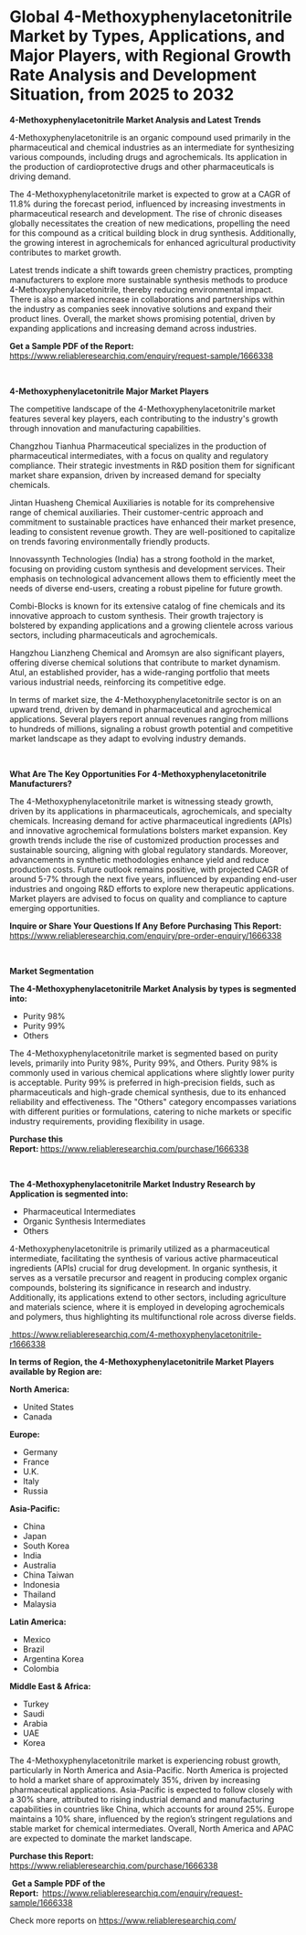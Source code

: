 <p><h1>Global 4-Methoxyphenylacetonitrile Market by Types, Applications, and Major Players, with Regional Growth Rate Analysis and Development Situation, from 2025 to 2032</h1></p><p><strong>4-Methoxyphenylacetonitrile Market Analysis and Latest Trends</strong></p>
<p><p>4-Methoxyphenylacetonitrile is an organic compound used primarily in the pharmaceutical and chemical industries as an intermediate for synthesizing various compounds, including drugs and agrochemicals. Its application in the production of cardioprotective drugs and other pharmaceuticals is driving demand. </p><p>The 4-Methoxyphenylacetonitrile market is expected to grow at a CAGR of 11.8% during the forecast period, influenced by increasing investments in pharmaceutical research and development. The rise of chronic diseases globally necessitates the creation of new medications, propelling the need for this compound as a critical building block in drug synthesis. Additionally, the growing interest in agrochemicals for enhanced agricultural productivity contributes to market growth.</p><p>Latest trends indicate a shift towards green chemistry practices, prompting manufacturers to explore more sustainable synthesis methods to produce 4-Methoxyphenylacetonitrile, thereby reducing environmental impact. There is also a marked increase in collaborations and partnerships within the industry as companies seek innovative solutions and expand their product lines. Overall, the market shows promising potential, driven by expanding applications and increasing demand across industries.</p></p>
<p><strong>Get a Sample PDF of the Report:&nbsp;</strong> <a href="https://www.reliableresearchiq.com/enquiry/request-sample/1666338?utm_campaign=2117&utm_medium=2&utm_source=Github&utm_content=ia&utm_term=02022025&utm_id=4-methoxyphenylacetonitrile">https://www.reliableresearchiq.com/enquiry/request-sample/1666338</a></p>
<p>&nbsp;</p>
<p><strong>4-Methoxyphenylacetonitrile Major Market Players</strong></p>
<p><p>The competitive landscape of the 4-Methoxyphenylacetonitrile market features several key players, each contributing to the industry's growth through innovation and manufacturing capabilities. </p><p>Changzhou Tianhua Pharmaceutical specializes in the production of pharmaceutical intermediates, with a focus on quality and regulatory compliance. Their strategic investments in R&D position them for significant market share expansion, driven by increased demand for specialty chemicals.</p><p>Jintan Huasheng Chemical Auxiliaries is notable for its comprehensive range of chemical auxiliaries. Their customer-centric approach and commitment to sustainable practices have enhanced their market presence, leading to consistent revenue growth. They are well-positioned to capitalize on trends favoring environmentally friendly products.</p><p>Innovassynth Technologies (India) has a strong foothold in the market, focusing on providing custom synthesis and development services. Their emphasis on technological advancement allows them to efficiently meet the needs of diverse end-users, creating a robust pipeline for future growth.</p><p>Combi-Blocks is known for its extensive catalog of fine chemicals and its innovative approach to custom synthesis. Their growth trajectory is bolstered by expanding applications and a growing clientele across various sectors, including pharmaceuticals and agrochemicals.</p><p>Hangzhou Lianzheng Chemical and Aromsyn are also significant players, offering diverse chemical solutions that contribute to market dynamism. Atul, an established provider, has a wide-ranging portfolio that meets various industrial needs, reinforcing its competitive edge.</p><p>In terms of market size, the 4-Methoxyphenylacetonitrile sector is on an upward trend, driven by demand in pharmaceutical and agrochemical applications. Several players report annual revenues ranging from millions to hundreds of millions, signaling a robust growth potential and competitive market landscape as they adapt to evolving industry demands.</p></p>
<p>&nbsp;</p>
<p><strong>What Are The Key Opportunities For 4-Methoxyphenylacetonitrile Manufacturers?</strong></p>
<p><p>The 4-Methoxyphenylacetonitrile market is witnessing steady growth, driven by its applications in pharmaceuticals, agrochemicals, and specialty chemicals. Increasing demand for active pharmaceutical ingredients (APIs) and innovative agrochemical formulations bolsters market expansion. Key growth trends include the rise of customized production processes and sustainable sourcing, aligning with global regulatory standards. Moreover, advancements in synthetic methodologies enhance yield and reduce production costs. Future outlook remains positive, with projected CAGR of around 5-7% through the next five years, influenced by expanding end-user industries and ongoing R&D efforts to explore new therapeutic applications. Market players are advised to focus on quality and compliance to capture emerging opportunities.</p></p>
<p><strong>Inquire or Share Your Questions If Any Before Purchasing This Report:</strong> <a href="https://www.reliableresearchiq.com/enquiry/pre-order-enquiry/1666338?utm_campaign=2117&utm_medium=2&utm_source=Github&utm_content=ia&utm_term=02022025&utm_id=4-methoxyphenylacetonitrile">https://www.reliableresearchiq.com/enquiry/pre-order-enquiry/1666338</a></p>
<p>&nbsp;</p>
<p><strong>Market Segmentation</strong></p>
<p><strong>The 4-Methoxyphenylacetonitrile Market Analysis by types is segmented into:</strong></p>
<p><ul><li>Purity 98%</li><li>Purity 99%</li><li>Others</li></ul></p>
<p><p>The 4-Methoxyphenylacetonitrile market is segmented based on purity levels, primarily into Purity 98%, Purity 99%, and Others. Purity 98% is commonly used in various chemical applications where slightly lower purity is acceptable. Purity 99% is preferred in high-precision fields, such as pharmaceuticals and high-grade chemical synthesis, due to its enhanced reliability and effectiveness. The "Others" category encompasses variations with different purities or formulations, catering to niche markets or specific industry requirements, providing flexibility in usage.</p></p>
<p><strong>Purchase this Report:&nbsp;</strong><a href="https://www.reliableresearchiq.com/purchase/1666338?utm_campaign=2117&utm_medium=2&utm_source=Github&utm_content=ia&utm_term=02022025&utm_id=4-methoxyphenylacetonitrile">https://www.reliableresearchiq.com/purchase/1666338</a></p>
<p>&nbsp;</p>
<p><strong>The 4-Methoxyphenylacetonitrile Market Industry Research by Application is segmented into:</strong></p>
<p><ul><li>Pharmaceutical Intermediates</li><li>Organic Synthesis Intermediates</li><li>Others</li></ul></p>
<p><p>4-Methoxyphenylacetonitrile is primarily utilized as a pharmaceutical intermediate, facilitating the synthesis of various active pharmaceutical ingredients (APIs) crucial for drug development. In organic synthesis, it serves as a versatile precursor and reagent in producing complex organic compounds, bolstering its significance in research and industry. Additionally, its applications extend to other sectors, including agriculture and materials science, where it is employed in developing agrochemicals and polymers, thus highlighting its multifunctional role across diverse fields.</p></p>
<p><a href="https://www.reliableresearchiq.com/4-methoxyphenylacetonitrile-r1666338?utm_campaign=2117&utm_medium=2&utm_source=Github&utm_content=ia&utm_term=02022025&utm_id=4-methoxyphenylacetonitrile">&nbsp;https://www.reliableresearchiq.com/4-methoxyphenylacetonitrile-r1666338</a></p>
<p><strong>In terms of Region, the 4-Methoxyphenylacetonitrile Market Players available by Region are:</strong></p>
<p>
    <p> <strong> North America: </strong>
        <ul>
            <li>United States</li>
            <li>Canada</li>
        </ul>
        </p> 
    <p> <strong> Europe: </strong>
        <ul>
            <li>Germany</li>
            <li>France</li>
            <li>U.K.</li>
            <li>Italy</li>
            <li>Russia</li>
        </ul>
        </p> 
    <p> <strong> Asia-Pacific: </strong>
        <ul>
            <li>China</li>
            <li>Japan</li>
            <li>South Korea</li>
            <li>India</li>
            <li>Australia</li>
            <li>China Taiwan</li>
            <li>Indonesia</li>
            <li>Thailand</li>
            <li>Malaysia</li>
        </ul>
        </p> 
    <p> <strong> Latin America: </strong>
        <ul>
            <li>Mexico</li>
            <li>Brazil</li>
            <li>Argentina Korea</li>
            <li>Colombia</li>
        </ul>
        </p> 
    <p> <strong> Middle East & Africa: </strong>
        <ul>
            <li>Turkey</li>
            <li>Saudi</li>
            <li>Arabia</li>
            <li>UAE</li>
            <li>Korea</li>
        </ul>
    </p>
    </p>
<p><p>The 4-Methoxyphenylacetonitrile market is experiencing robust growth, particularly in North America and Asia-Pacific. North America is projected to hold a market share of approximately 35%, driven by increasing pharmaceutical applications. Asia-Pacific is expected to follow closely with a 30% share, attributed to rising industrial demand and manufacturing capabilities in countries like China, which accounts for around 25%. Europe maintains a 10% share, influenced by the region’s stringent regulations and stable market for chemical intermediates. Overall, North America and APAC are expected to dominate the market landscape.</p></p>
<p><strong>Purchase this Report: </strong><a href="https://www.reliableresearchiq.com/purchase/1666338?utm_campaign=2117&utm_medium=2&utm_source=Github&utm_content=ia&utm_term=02022025&utm_id=4-methoxyphenylacetonitrile">https://www.reliableresearchiq.com/purchase/1666338</a></p>
<p>&nbsp;<strong>Get a Sample PDF of the Report:&nbsp;&nbsp;</strong><a href="https://www.reliableresearchiq.com/enquiry/request-sample/1666338?utm_campaign=2117&utm_medium=2&utm_source=Github&utm_content=ia&utm_term=02022025&utm_id=4-methoxyphenylacetonitrile">https://www.reliableresearchiq.com/enquiry/request-sample/1666338</a></p>
<p><strong></strong></p>
<p>Check more reports on <a href="https://www.reliableresearchiq.com/?utm_campaign=2117&utm_medium=2&utm_source=Github&utm_content=ia&utm_term=02022025&utm_id=4-methoxyphenylacetonitrile">https://www.reliableresearchiq.com/</a></p>